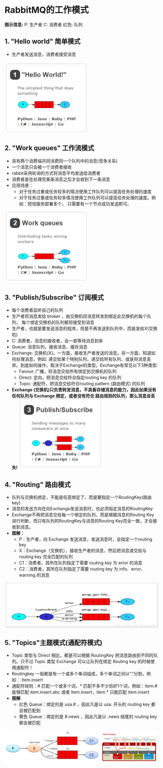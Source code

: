# RabbitMQ的工作模式
**图示信息:**
P: 生产者
C: 消费者
红色: 队列
## 1. "Hello world" 简单模式
* 生产者发送消息，消费者接受消息

![img.png](image/img.png)

## 2. "Work queues" 工作流模式
* 具有两个消费端共同消费同一个队列中的消息(竞争关系)
* 一个消息只会被一个消费者接收
* rabbit采用轮询的方式将消息平均发送给消费者
* 消费者是在处理完某条消息之后才会收到下一条消息
* 应用场景：
  * 对于任务过重或任务较多的情况使用工作队列可以提高任务处理的速度
  * 对于任务过重或任务较多情况使用工作队列可以提高任务处理的速度。例如：短信服务部署多个，
    只需要有一个节点成功发送即可。

![img_1.png](image/img_1.png)

## 3. "Publish/Subscribe" 订阅模式
* 每个消费者监听自己的队列
* 生产者将消息发给 broker ，由交换机将消息转发到绑定此交换机的每个队列，
  每个绑定交换机的队列都将接受到消息
* 生产者，也就是要发送消息的程序，但是不再发送到队列中，而是发给X(交换机)
* C: 消费者，消息的接收者，会一直等待消息到来
* Queue: 消息队列，接收消息、缓存消息
* Exchange: 交换机(X)。一方面，接收生产者发送的消息。另一方面，知道如何处理消息，例如:
  递交给某个特别队列、递交给所有队列、或是将消息丢弃。到底如何操作，取决于Exchange的类型。Exchange有常见以下3种类型:
  * Fanout: 广播，将消息交给所有绑定到交换机的队列
  * Direct: 定向，把消息交给符合指定routing key 的队列
  * Topic: 通配符，把消息交给符合routing pattern (路由模式) 的队列
* **Exchange (交换机)只负责转发消息，不具备存储消息的能力，因此如果没有任何队列与 Exchange 绑定，或者没有符合
  路由规则的队列，那么消息会丢失!**
![img_3.png](image/img_3.png)

## 4. "Routing" 路由模式
* 队列与交换机绑定，不能是任意绑定了，而是要指定一个RoutingKey(路由key)
* 消息的发送方向在向Exchange发送消息时，也必须指定消息的RoutingKey
* Exchange不再把消息交给每一个绑定的队列，而是根据消息的Routing Key
  进行判断，而只有队列的RoutingKey与消息的Routing Key完全一致，才会接收到消息。
* **图解：**
  * P：生产者，向 Exchange 发送消息，发送消息时，会指定一个routing key
  * X：Exchange（交换机），接收生产者的消息，然后把消息递交给与 routing key 完全匹配的队列
  * C1：消费者，其所在队列指定了需要 routing key 为 error 的消息
  * C2：消费者，其所在队列指定了需要 routing key 为 info、error、warning 的消息

![img_4.png](image/img_4.png)

## 5. "Topics"主题模式(通配符模式)
* Topic 类型与 Direct 相比，都是可以根据 RoutingKey 把消息路由到不同的队列。只不过 Topic 类型
 Exchange 可以让队列在绑定 Routing key 的时候使用通配符！
* Routingkey 一般都是有一个或多个单词组成，多个单词之间以”.”分割，例如： item.insert
* 通配符规则：# 匹配一个或多个词，* 匹配不多不少恰好1个词，例如：item.# 能够匹配 item.insert.abc
   或者 item.insert，item.* 只能匹配 item.insert
* **图解**
  * 红色 Queue：绑定的是 usa.# ，因此凡是以 usa. 开头的 routing key 都会被匹配到
  * 黄色 Queue：绑定的是 #.news ，因此凡是以 .news 结尾的 routing key 都会被匹配

![img_6.png](image/img_6.png)
